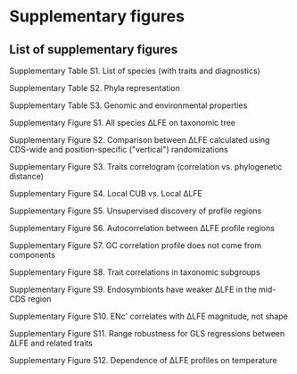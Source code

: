 
# Supplementary figures

## List of supplementary figures

Supplementary Table S1. List of species (with traits and diagnostics)  

Supplementary Table S2. Phyla representation

Supplementary Table S3. Genomic and environmental properties

Supplementary Figure S1. All species ΔLFE on taxonomic tree

Supplementary Figure S2. Comparison between ΔLFE calculated using CDS-wide and position-specific ("vertical") randomizations

Supplementary Figure S3. Traits correlogram (correlation vs. phylogenetic distance)

Supplementary Figure S4. Local CUB vs. Local ΔLFE

Supplementary Figure S5. Unsupervised discovery of profile regions

Supplementary Figure S6. Autocorrelation between ΔLFE profile regions

Supplementary Figure S7. GC correlation profile does not come from components

Supplementary Figure S8. Trait correlations in taxonomic subgroups

Supplementary Figure S9. Endosymbionts have weaker ΔLFE in the mid-CDS region

Supplementary Figure S10. ENc' correlates with ΔLFE magnitude, not shape

Supplementary Figure S11. Range robustness for GLS regressions between ΔLFE and related traits

Supplementary Figure S12. Dependence of ΔLFE profiles on temperature












